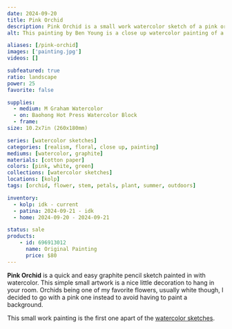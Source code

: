 ```yaml
---
date: 2024-09-20
title: Pink Orchid
description: Pink Orchid is a small work watercolor sketch of a pink orchid flower.
alt: This painting by Ben Young is a close up watercolor painting of a pink orchid flower.

aliases: [/pink-orchid]
images: ['painting.jpg']
videos: []

subfeatured: true
ratio: landscape
power: 25
favorite: false

supplies:
  - medium: M Graham Watercolor
  - on: Baohong Hot Press Watercolor Block
  - frame: 
size: 10.2x7in (260x180mm)

series: [watercolor sketches]
categories: [realism, floral, close up, painting]
mediums: [watercolor, graphite]
materials: [cotton paper]
colors: [pink, white, green]
collections: [watercolor sketches]
locations: [kolp]
tags: [orchid, flower, stem, petals, plant, summer, outdoors]

inventory:
  - kolp: idk - current
  - patina: 2024-09-21 - idk
  - home: 2024-09-20 - 2024-09-21

status: sale
products:
    - id: 696913012
      name: Original Painting
      price: $80
---
```


**Pink Orchid** is a quick and easy graphite pencil sketch painted in with watercolor. This simple small artwork is a nice little decoration to hang in your room. Orchids being one of my favorite flowers, usually white though, I decided to go with a pink one instead to avoid having to paint a background.

<!--more-->

This small work painting is the first one apart of the [watercolor sketches](/collections/watercolor-sketches/).